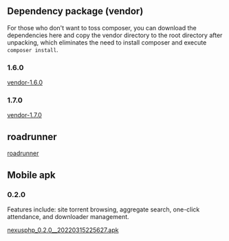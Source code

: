 <ArticleTopAd></ArticleTopAd>

## Dependency package (vendor)

For those who don't want to toss composer, you can download the dependencies here and copy the vendor directory to the root directory after unpacking, which eliminates the need to install composer and execute `composer install`.

### 1.6.0

[vendor-1.6.0](/downloads/vendor-1.6.0.zip)

### 1.7.0
[vendor-1.7.0](/downloads/vendor-1.7.0.zip)

## roadrunner
[roadrunner](/downloads/roadrunner-2.8.8-linux-amd64/rr)


## Mobile apk

### 0.2.0

Features include: site torrent browsing, aggregate search, one-click attendance, and downloader management.

[nexusphp_0.2.0__20220315225627.apk](/downloads/nexusphp_0.2.0__20220315225627.apk)